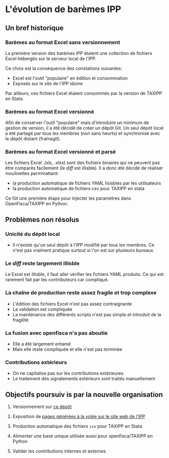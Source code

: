 # L'évolution de barèmes IPP 

## Un bref historique

### Barèmes au format Excel sans versionnement

La première version des barèmes IPP étaient une collection de fichiers Excel hébergés sur le serveur local de l'IPP.  

Ce choix est la conséquence des constations suivantes: 
- Excel est l'outil "populaire" en édition et consommation
- Exposés sur le site de l'IPP idoine

Par ailleurs, ces fichiers Excel étaient consommés par la version de TAXIPP en Stata.

### Barèmes au format Excel versionné

Afin de conserver l'outil "populaire" mais d'introduire un minimum de gestion de version, il a été décidé de créer un dépôt Git.
Un seul dépôt local a été partagé par tous les membres (non sans heurts) et synchronisé avec le dépôt distant (framagit).

### Barèmes au format Excel versionné et parsé

Les fichiers Excel .(xls, .xlsx) sont des fichiers binaires qui ne peuvent pas être comparés facilement (le _diff_ est illisble).
Il a donc été décidé de réaliser moulinettes permmattant: 
- la production automatique de fichiers YAML lisisbles par les utilisateurs
- la production automatique de fichiers csv pour TAXIPP en stata

Ce fût une première étape pour injecter les paramètres dans OpenFisca/TAXIPP en Python.

## Problèmes non résolus

### Unicité du dépôt local

- Il n'existe qu'un seul dépôt à l'IPP modifié par tous les membres. Ce n'est pas vraiment pratique surtout si l'on est sur plusieurs bureaux.

### Le _diff_  reste largement illisble 

Le Excel est illisble, il faut aller vérifier les fichiers YAML produits. Ce qui est rarement fait par les contributeurs car compliqué. 

### La chaîne de production reste assez fragile et trop complexe

- L'édition des fichiers Excel n'est pas assez contraignante
- La validation est compliquée
- La maintenance des différents scripts n'est pas simple et introduit de la fragilité


### La fusion avec openfisca n'a pas aboutie

- Elle a été largement entamé
- Mais elle reste compliquée et elle n'est pas terminée

### Contributions extérieurs

- On ne capitalise pas sur les  contributions extérieures
- Le traitement des signalements extérieurs sont traités manuellement


## Objectifs poursuiv is par la nouvelle organisation

1. Versionnement sur [ce dépôt](https://framagit.org/french-tax-and-benefit-tables/baremes-ipp-yaml) 

2. Exposition de [pages générées à la volée sur le site web de l'IPP](https://french-tax-and-benefit-tables.frama.io/baremes-ipp-yaml/) 

3. Production automatique des fichiers `csv` pour TAXIPP en Stata

4. Alimenter une base unique utilisée aussi pour openfisca/TAXIPP en Python

5. Valider les contributions internes et externes

